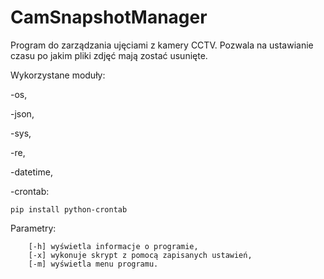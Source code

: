 # CamSnapshotManager
Program do zarządzania ujęciami z kamery CCTV.
Pozwala na ustawianie czasu po jakim pliki zdjęć mają zostać usunięte.

Wykorzystane moduły:

-os,

-json,

-sys,

-re,

-datetime,

-crontab:

    pip install python-crontab
    
Parametry:

        [-h] wyświetla informacje o programie,
        [-x] wykonuje skrypt z pomocą zapisanych ustawień,
        [-m] wyświetla menu programu.
